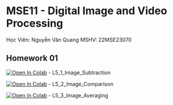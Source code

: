 # MSE11 - Digital Image and Video Processing

Học Viên: Nguyễn Văn Quang
MSHV: 22MSE23070


## Homework 01

<a href="https://colab.research.google.com/github/Quang-Nguyen-Van/MSE_Image-Video-Processing/blob/main/L5_1_Image_Subtraction.ipynb"><img data-canonical-src="https://colab.research.google.com/assets/colab-badge.svg" alt="Open In Colab" src="https://camo.githubusercontent.com/84f0493939e0c4de4e6dbe113251b4bfb5353e57134ffd9fcab6b8714514d4d1/68747470733a2f2f636f6c61622e72657365617263682e676f6f676c652e636f6d2f6173736574732f636f6c61622d62616467652e737667"></a> - L5_1_Image_Subtraction

<a href="https://colab.research.google.com/github/Quang-Nguyen-Van/MSE_Image-Video-Processing/blob/main/L5_2_Image_Comparison.ipynb"><img data-canonical-src="https://colab.research.google.com/assets/colab-badge.svg" alt="Open In Colab" src="https://camo.githubusercontent.com/84f0493939e0c4de4e6dbe113251b4bfb5353e57134ffd9fcab6b8714514d4d1/68747470733a2f2f636f6c61622e72657365617263682e676f6f676c652e636f6d2f6173736574732f636f6c61622d62616467652e737667"></a> - L5_2_Image_Comparison

<a href="https://colab.research.google.com/github/Quang-Nguyen-Van/MSE_Image-Video-Processing/blob/main/L5_3_Image_Averaging.ipynb"><img data-canonical-src="https://colab.research.google.com/assets/colab-badge.svg" alt="Open In Colab" src="https://camo.githubusercontent.com/84f0493939e0c4de4e6dbe113251b4bfb5353e57134ffd9fcab6b8714514d4d1/68747470733a2f2f636f6c61622e72657365617263682e676f6f676c652e636f6d2f6173736574732f636f6c61622d62616467652e737667"></a> - L5_3_Image_Averaging

